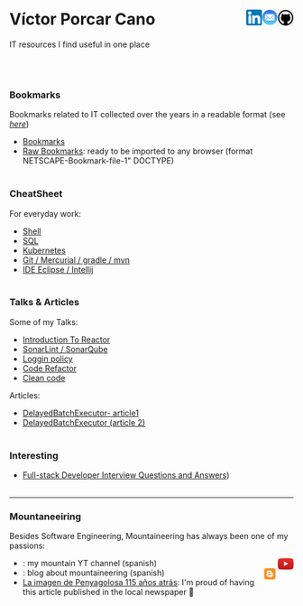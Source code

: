 
# Víctor Porcar Cano [<img align="right" src="images/github.png" width="28">](https://github.com/victormpcmun)[<img align="right" src="images/mail.png" width="28">](mailto:victormpcmun@gmail.com)[<img align="right" src="images/linkedin.png" width="28">](https://es.linkedin.com/in/victor-porcar-a110a533)

IT resources I find useful in one place

<br />
<br />


### Bookmarks

Bookmarks related to IT collected over the years in a readable format (see [*here*](bookmarks/generate/README.md))

* [Bookmarks](bookmarks/generated_bookmarks/generatedFSD.md)
* [Raw Bookmarks](bookmarks/generated_bookmarks/bookmarksFSD.html): ready to be imported to any browser (format NETSCAPE-Bookmark-file-1" DOCTYPE)
  <br />
  <br />


### CheatSheet

For everyday work:

* [Shell](cheatsheets/shell.md)
* [SQL](cheatsheets/sql.md)
* [Kubernetes](cheatsheets/kubernetes.md)
* [Git / Mercurial / gradle / mvn](cheatsheets/vcs.md)
* [IDE Eclipse / Intellij](cheatsheets/ide.md)
  <br />
  <br />

### Talks & Articles

Some of my Talks:

* [Introduction To Reactor](https://github.com/MazinIsmail/JavaLearnings/tree/master/src/main/concurrency/com/atomic/learnings)
* [SonarLint / SonarQube](https://github.com/MazinIsmail/JavaLearnings/tree/master/src/main/concurrency/com/atomic/learnings)
* [Loggin policy](https://github.com/MazinIsmail/JavaLearnings/tree/master/src/main/concurrency/com/atomic/learnings)
* [Code Refactor](https://github.com/MazinIsmail/JavaLearnings/tree/master/src/main/concurrency/com/atomic/learnings)
* [Clean code](https://github.com/MazinIsmail/JavaLearnings/tree/master/src/main/concurrency/com/atomic/learnings)

Articles:

* [DelayedBatchExecutor- article1](https://github.com/MazinIsmail/JavaLearnings/tree/master/src/main/concurrency/com/atomic/learnings)
* [DelayedBatchExecutor (article 2)](https://github.com/MazinIsmail/JavaLearnings/tree/master/src/main/concurrency/com/atomic/learnings)
  <br />
  <br />

  
### Interesting

* [Full-stack Developer Interview Questions and Answers](https://github.com/victormpcmun/Full-stack-Developer-Interview-Questions-and-Answers))
  <br />
  <br />

***

### Mountaneeiring

Besides Software Engineering, Mountaineering has always been one of my passions:

* [<img align="right" src="images/youtube.png" width="28">](https://www.youtube.com/c/V%C3%ADctorPorcar): my mountain YT channel (spanish)
* [<img align="right" src="images/blogger.png" width="28">](https://victormpcmun.blogspot.com/): blog about mountaineering (spanish)
* [La imagen de Penyagolosa 115 años atrás](https://www.elperiodicomediterraneo.com/castello-provincia/2021/08/29/115-anos-excursion-fotos-penyagolosa-sarthou-martinez-checa-aniversario-castellon-56448760.html): I'm proud of having this article published in the local newspaper :slightly_smiling_face:



